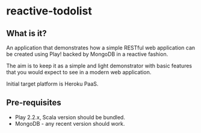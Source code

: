 reactive-todolist
=================

What is it?
-------------
An application that demonstrates how a simple RESTful web application can be created using Play! backed by MongoDB in a reactive fashion.

The aim is to keep it as a simple and light demonstrator with basic features that you would expect to see in a modern web application.

Initial target platform is Heroku PaaS.

Pre-requisites
--------------
- Play 2.2.x, Scala version should be bundled.
- MongoDB - any recent version should work.
